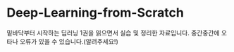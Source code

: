 # Deep-Learning-from-Scratch
밑바닥부터 시작하는 딥러닝 1권을 읽으면서 실습 및 정리한 자료입니다.
중간중간에 오타나 오류가 있을 수 있습니다.(알려주세요!)
